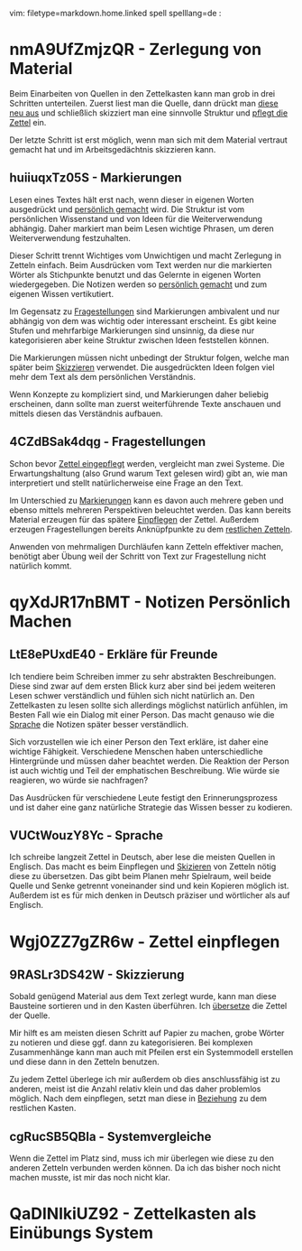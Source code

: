 vim: filetype=markdown.home.linked spell spelllang=de :

# nmA9UfZmjzQR - Zerlegung von Material

Beim Einarbeiten von Quellen in den Zettelkasten kann man grob in drei Schritten
unterteilen. Zuerst liest man die Quelle, dann drückt man [diese neu aus](@qyXdJR17nBMT) und
schließlich skizziert man eine sinnvolle Struktur und [pflegt die Zettel](@Wgj0ZZ7gZR6w) ein.

Der letzte Schritt ist erst möglich, wenn man sich mit dem Material vertraut
gemacht hat und im Arbeitsgedächtnis skizzieren kann.

## huiiuqxTz05S - Markierungen

Lesen eines Textes hält erst nach, wenn dieser in eigenen Worten ausgedrückt
und [persönlich gemacht](@qyXdJR17nBMT) wird. Die Struktur ist vom persönlichen Wissenstand und 
von Ideen für die Weiterverwendung abhängig. Daher markiert man beim Lesen 
wichtige Phrasen, um deren Weiterverwendung festzuhalten.

Dieser Schritt trennt Wichtiges vom Unwichtigen und macht Zerlegung in Zetteln
einfach. Beim Ausdrücken vom Text werden nur die markierten Wörter als
Stichpunkte benutzt und das Gelernte in eigenen Worten wiedergegeben. Die
Notizen werden so [persönlich gemacht](@qyXdJR17nBMT) und zum eigenen Wissen vertikutiert.

Im Gegensatz zu [Fragestellungen](@4CZdBSak4dqg) sind Markierungen ambivalent und nur abhängig
von dem was wichtig oder interessant erscheint. Es gibt keine Stufen und
mehrfarbige Markierungen sind unsinnig, da diese nur kategorisieren aber keine
Struktur zwischen Ideen feststellen können.

Die Markierungen müssen nicht unbedingt der Struktur folgen, welche man später
beim [Skizzieren](@9RASLr3DS42W) verwendet. Die ausgedrückten Ideen folgen viel
mehr dem Text als dem persönlichen Verständnis.

Wenn Konzepte zu kompliziert sind, und Markierungen daher beliebig erscheinen,
dann sollte man zuerst weiterführende Texte anschauen und mittels diesen das
Verständnis aufbauen.

## 4CZdBSak4dqg - Fragestellungen

Schon bevor [Zettel eingepflegt](@Wgj0ZZ7gZR6w) werden, vergleicht man zwei Systeme. Die 
Erwartungshaltung (also Grund warum Text gelesen wird) gibt an, wie man 
interpretiert und stellt natürlicherweise eine Frage an den Text.

Im Unterschied zu [Markierungen](@huiiuqxTz05S) kann es davon auch mehrere geben und ebenso 
mittels mehreren Perspektiven beleuchtet werden. Das kann bereits Material
erzeugen für das spätere [Einpflegen](@Wgj0ZZ7gZR6w) der Zettel. Außerdem erzeugen 
Fragestellungen bereits Anknüpfpunkte zu dem [restlichen Zetteln](@cgRucSB5QBla).

Anwenden von mehrmaligen Durchläufen kann Zetteln effektiver machen, benötigt
aber Übung weil der Schritt von Text zur Fragestellung nicht natürlich kommt.

# qyXdJR17nBMT - Notizen Persönlich Machen

## LtE8ePUxdE40 - Erkläre für Freunde

Ich tendiere beim Schreiben immer zu sehr abstrakten Beschreibungen. Diese 
sind zwar auf dem ersten Blick kurz aber sind bei jedem weiteren Lesen schwer
verständlich und fühlen sich nicht natürlich an. Den Zettelkasten zu lesen
sollte sich allerdings möglichst natürlich anfühlen, im Besten Fall wie ein
Dialog mit einer Person. Das macht genauso wie die [Sprache](@VUCtWouzY8Yc) die Notizen später 
besser verständlich.

Sich vorzustellen wie ich einer Person den Text erkläre, ist daher eine wichtige
Fähigkeit. Verschiedene Menschen haben unterschiedliche Hintergründe und müssen
daher beachtet werden. Die Reaktion der Person ist auch wichtig und Teil der
emphatischen Beschreibung. Wie würde sie reagieren, wo würde sie nachfragen?

Das Ausdrücken für verschiedene Leute festigt den Erinnerungsprozess und ist
daher eine ganz natürliche Strategie das Wissen besser zu kodieren.

## VUCtWouzY8Yc - Sprache

Ich schreibe langzeit Zettel in Deutsch, aber lese die meisten Quellen in
Englisch. Das macht es beim Einpflegen und [Skizieren](@Wgj0ZZ7gZR6w) von Zetteln nötig diese
zu übersetzen. Das gibt beim Planen mehr Spielraum, weil beide Quelle und Senke
getrennt voneinander sind und kein Kopieren möglich ist. Außerdem ist es für
mich denken in Deutsch präziser und wörtlicher als auf Englisch.

# Wgj0ZZ7gZR6w - Zettel einpflegen

## 9RASLr3DS42W - Skizzierung

Sobald genügend Material aus dem Text zerlegt wurde, kann man diese Bausteine
sortieren und in den Kasten überführen. Ich [übersetze](@VUCtWouzY8Yc) die Zettel der Quelle.

Mir hilft es am meisten diesen Schritt auf Papier zu machen, grobe Wörter zu
notieren und diese ggf. dann zu kategorisieren. Bei komplexen Zusammenhänge kann
man auch mit Pfeilen erst ein Systemmodell erstellen und diese dann in den
Zetteln benutzen.

Zu jedem Zettel überlege ich mir außerdem ob dies anschlussfähig ist zu anderen, 
meist ist die Anzahl relativ klein und das daher problemlos möglich. Nach dem
einpflegen, setzt man diese in [Beziehung](@cgRucSB5QBla) zu dem restlichen Kasten. 

## cgRucSB5QBla - Systemvergleiche

Wenn die Zettel im Platz sind, muss ich mir überlegen wie diese zu den anderen
Zetteln verbunden werden können. Da ich das bisher noch nicht machen musste, ist
mir das noch nicht klar. 

# QaDINlkiUZ92 - Zettelkasten als Einübungs System
